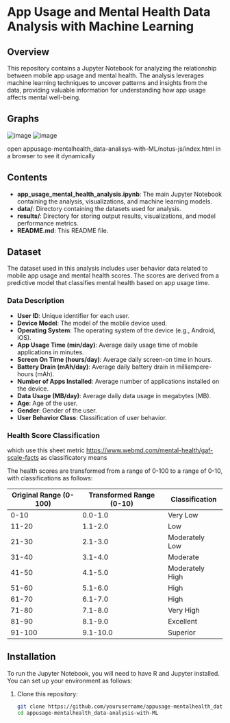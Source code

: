 # App Usage and Mental Health Data Analysis with Machine Learning

## Overview

This repository contains a Jupyter Notebook for analyzing the relationship between mobile app usage and mental health. The analysis leverages machine learning techniques to uncover patterns and insights from the data, providing valuable information for understanding how app usage affects mental well-being.

## Graphs
![image](https://github.com/user-attachments/assets/9181ab91-b291-483e-a86f-80760356b75c)
![image](https://github.com/user-attachments/assets/37d3487a-9978-4a04-a4da-3fbfb41cbacd)

open appusage-mentalhealth_data-analisys-with-ML/notus-js/index.html in a browser to see it dynamically


## Contents

- **app_usage_mental_health_analysis.ipynb**: The main Jupyter Notebook containing the analysis, visualizations, and machine learning models.
- **data/**: Directory containing the datasets used for analysis.
- **results/**: Directory for storing output results, visualizations, and model performance metrics.
- **README.md**: This README file.

## Dataset

The dataset used in this analysis includes user behavior data related to mobile app usage and mental health scores. The scores are derived from a predictive model that classifies mental health based on app usage time.

### Data Description

- **User  ID**: Unique identifier for each user.
- **Device Model**: The model of the mobile device used.
- **Operating System**: The operating system of the device (e.g., Android, iOS).
- **App Usage Time (min/day)**: Average daily usage time of mobile applications in minutes.
- **Screen On Time (hours/day)**: Average daily screen-on time in hours.
- **Battery Drain (mAh/day)**: Average daily battery drain in milliampere-hours (mAh).
- **Number of Apps Installed**: Average number of applications installed on the device.
- **Data Usage (MB/day)**: Average daily data usage in megabytes (MB).
- **Age**: Age of the user.
- **Gender**: Gender of the user.
- **User  Behavior Class**: Classification of user behavior.

### Health Score Classification

which use this sheet metric https://www.webmd.com/mental-health/gaf-scale-facts as classificatory means

The health scores are transformed from a range of 0-100 to a range of 0-10, with classifications as follows:

| Original Range (0-100) | Transformed Range (0-10) | Classification   |
|-------------------------|--------------------------|-------------------|
| 0-10                    | 0.0-1.0                  | Very Low          |
| 11-20                   | 1.1-2.0                  | Low               |
| 21-30                   | 2.1-3.0                  | Moderately Low    |
| 31-40                   | 3.1-4.0                  | Moderate          |
| 41-50                   | 4.1-5.0                  | Moderately High   |
| 51-60                   | 5.1-6.0                  | High              |
| 61-70                   | 6.1-7.0                  | High              |
| 71-80                   | 7.1-8.0                  | Very High         |
| 81-90                   | 8.1-9.0                  | Excellent         |
| 91-100                  | 9.1-10.0                 | Superior          |

## Installation

To run the Jupyter Notebook, you will need to have R and Jupyter installed. You can set up your environment as follows:

1. Clone this repository:
   ```bash
   git clone https://github.com/yourusername/appusage-mentalhealth_data-analysis-with-ML.git
   cd appusage-mentalhealth_data-analysis-with-ML
